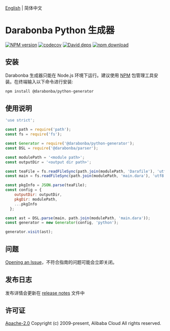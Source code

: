 [English](/README.md) | 简体中文

# Darabonba Python 生成器

[![NPM version][npm-image]][npm-url]
[![codecov][cov-image]][cov-url]
[![David deps][david-image]][david-url]
[![npm download][download-image]][download-url]

[npm-image]: https://img.shields.io/npm/v/@darabonba/python-generator.svg?style=flat-square
[npm-url]: https://npmjs.org/package/@darabonba/python-generator
[cov-image]: https://codecov.io/gh/aliyun/darabonba-python-generator/branch/master/graph/badge.svg
[cov-url]: https://codecov.io/gh/aliyun/darabonba-python-generator
[david-image]: https://img.shields.io/david/aliyun/darabonba-python-generator.svg?style=flat-square
[david-url]: https://david-dm.org/aliyun/darabonba-python-generator
[download-image]: https://img.shields.io/npm/dm/@darabonba/python-generator.svg?style=flat-square
[download-url]: https://npmjs.org/package/@darabonba/python-generator

## 安装

Darabonba 生成器只能在 Node.js 环境下运行。建议使用 [NPM](https://www.npmjs.com/) 包管理工具安装。在终端输入以下命令进行安装:

```bash
npm install @darabonba/python-generator
```

## 使用说明

```javascript
'use strict';

const path = require('path');
const fs = require('fs');

const Generator = require('@darabonba/python-generator');
const DSL = require('@darabonba/parser');

const modulePath = '<module path>';
const outputDir = '<output dir path>';

const teaFile = fs.readFileSync(path.join(modulePath, 'Darafile'), 'utf8');
const main = fs.readFileSync(path.join(modulePath, 'main.dara'), 'utf8');

const pkgInfo = JSON.parse(teaFile);
const config = {
    outputDir: outputDir,
    pkgDir: modulePath,
    ...pkgInfo
  };

const ast = DSL.parse(main, path.join(modulePath, 'main.dara'));
const generator = new Generator(config, 'python');

generator.visit(ast);
```

## 问题

[Opening an Issue](https://github.com/aliyun/darabonba-python-generator/issues/new)，不符合指南的问题可能会立即关闭。

## 发布日志

发布详情会更新在 [release notes](/ChangeLog.md) 文件中

## 许可证

[Apache-2.0](/LICENSE)
Copyright (c) 2009-present, Alibaba Cloud All rights reserved.
